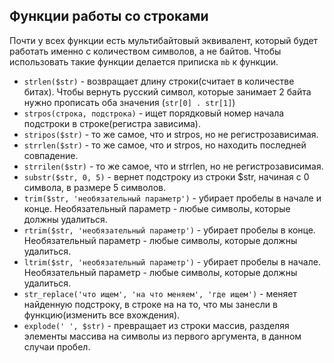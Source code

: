 ## Функции работы со строками

Почти у всех функции есть мультибайтовый эквивалент, который будет работать именно с количеством символов, а не байтов. Чтобы использовать такие функции делается приписка `mb` к функции.

- `strlen($str)` - возвращает длину строки(считает в количестве битах). Чтобы вернуть русский символ, которые занимает 2 байта нужно прописать оба значения (`str[0] . str[1]`)
- `strpos(строка, подстрока)` - ищет порядковый номер начала подстроки в строке(регистра зависима).
- `stripos($str)` - то же самое, что и strpos, но не регистрозависимая.
- `strrlen($str)` - то же самое, что и strpos, но находить последней совпадение.
- `strrilen($str)` - то же самое, что и strrlen, но не регистрозависимая.
- `substr($str, 0, 5)` - вернет подстроку из строки $str, начиная с 0 символа, в размере 5 символов.
- `trim($str, 'необязательный параметр')` - убирает пробелы в начале и конце. Необязательный параметр - любые символы, которые должны удалиться.
- `rtrim($str, 'необязательный параметр')` - убирает пробелы в конце. Необязательный параметр - любые символы, которые должны удалиться.
- `ltrim($str, 'необязательный параметр')` - убирает пробелы в начале. Необязательный параметр - любые символы, которые должны удалиться.
- `str_replace('что ищем', 'на что меняем', 'где ищем')` - меняет найденную подстроку, в строке на на то, что мы занесли в функцию(изменить все вхождения).
- `explode(' ', $str)` - превращает из строки массив, разделяя элементы массива на символы из первого аргумента, в данном случаи пробел.
